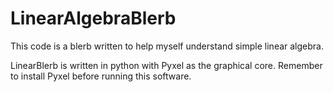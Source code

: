 # LinearAlgebraBlerb
This code is a blerb written to help myself understand simple linear algebra.

LinearBlerb is written in python with Pyxel as the graphical core. Remember to install Pyxel before running this software.
